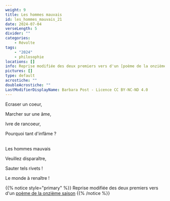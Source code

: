 ```yaml
---
weight: 9
title: Les hommes mauvais
id: les_hommes_mauvais_21
date: 2024-07-04
verseLength: 5
divider: ""
categories:
    - Révolte
tags:
    - "2024"
    - philosophie
locations: []
info: Reprise modifiée des deux premiers vers d'un [poème de la onzième saison](../11_onzieme_saison/guerre)
pictures: []
type: default
acrostiche: ""
doubleAcrostiche: ""
LastModifierDisplayName: Barbara Post - Licence CC BY-NC-ND 4.0
---
```

Ecraser un coeur,

Marcher sur une âme,

Ivre de rancoeur,

Pourquoi tant d'infâme ?

 \
Les hommes mauvais

Veuillez disparaître,

Sauter tels rivets !

Le monde à renaître !


<!-- FM:Snippet:Start data:{"id":"_simpleNotice","fields":[{"name":"content","value":"Reprise des deux premiers vers d'un [poème de la onzième saison](../11_onzieme/guerre)"}]} -->
{{% notice style="primary" %}}
Reprise modifiée des deux premiers vers d'un [poème de la onzième saison](../11_onzieme_saison/guerre)
{{% /notice %}}
<!-- FM:Snippet:End -->